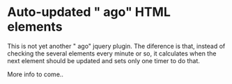 # Auto-updated "<n time> ago" HTML elements

This is not yet another "<time> ago" jquery plugin. The diference is that, instead
of checking the several elements every minute or so, it calculates when the next
element should be updated and sets only one timer to do that.

More info to come..

